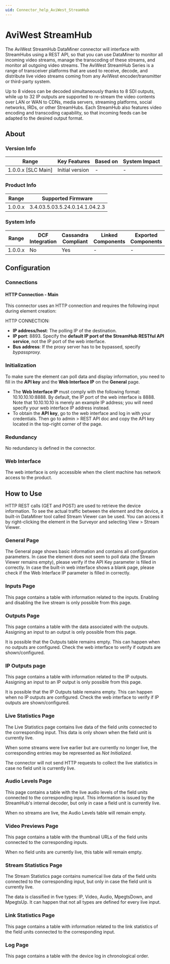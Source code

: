 ```yaml
---
uid: Connector_help_AviWest_StreamHub
---
```


# AviWest StreamHub

The AviWest StreamHub DataMiner connector will interface with StreamHubs using a REST API, so that you can use DataMiner to monitor all incoming video streams, manage the transcoding of these streams, and monitor all outgoing video streams. The AviWest StreamHub Series is a range of transceiver platforms that are used to receive, decode, and distribute live video streams coming from any AviWest encoder/transmitter or third-party system.

Up to 8 videos can be decoded simultaneously thanks to 8 SDI outputs, while up to 32 IP outputs are supported to re-stream the video contents over LAN or WAN to CDNs, media servers, streaming platforms, social networks, IRDs, or other StreamHubs. Each StreamHub also features video encoding and transcoding capability, so that incoming feeds can be adapted to the desired output format.

## About

### Version Info

| **Range**            | **Key Features** | **Based on** | **System Impact** |
|----------------------|------------------|--------------|-------------------|
| 1.0.0.x \[SLC Main\] | Initial version  | \-           | \-                |

### Product Info

| **Range** | **Supported Firmware**         |
|-----------|--------------------------------|
| 1.0.0.x   | 3.4.03.5.03.5.24.0.14.1.04.2.3 |

### System Info

| **Range** | **DCF Integration** | **Cassandra Compliant** | **Linked Components** | **Exported Components** |
|-----------|---------------------|-------------------------|-----------------------|-------------------------|
| 1.0.0.x   | No                  | Yes                     | \-                    | \-                      |

## Configuration

### Connections

#### HTTP Connection - Main

This connector uses an HTTP connection and requires the following input during element creation:

HTTP CONNECTION:

- **IP address/host**: The polling IP of the destination.
- **IP port**: 8893. Specify the **default IP port of the StreamHub RESTful API service**, not the IP port of the web interface.
- **Bus address**: If the proxy server has to be bypassed, specify *bypassproxy.*

### Initialization

To make sure the element can poll data and display information, you need to fill in the **API key** and the **Web Interface IP** on the **General** page.

- The **Web Interface IP** must comply with the following format: 10.10.10.10:8888. By default, the IP port of the web interface is 8888. Note that 10.10.10.10 is merely an example IP address; you will need specify your web interface IP address instead.
- To obtain the **API key**, go to the web interface and log in with your credentials. Then go to admin \> REST API doc and copy the API key located in the top-right corner of the page.

### Redundancy

No redundancy is defined in the connector.

### Web Interface

The web interface is only accessible when the client machine has network access to the product.

## How to Use

HTTP REST calls (GET and POST) are used to retrieve the device information. To see the actual traffic between the element and the device, a built-in DataMiner tool called Stream Viewer can be used. You can access it by right-clicking the element in the Surveyor and selecting View \> Stream Viewer.

### General Page

The General page shows basic information and contains all configuration parameters. In case the element does not seem to poll data (the Stream Viewer remains empty), please verify if the API Key parameter is filled in correctly. In case the built-in web interface shows a blank page, please check if the Web Interface IP parameter is filled in correctly.

### Inputs Page

This page contains a table with information related to the inputs. Enabling and disabling the live stream is only possible from this page.

### Outputs Page

This page contains a table with the data associated with the outputs. Assigning an input to an output is only possible from this page.

It is possible that the Outputs table remains empty. This can happen when no outputs are configured. Check the web interface to verify if outputs are shown/configured.

### IP Outputs page

This page contains a table with information related to the IP outputs. Assigning an input to an IP output is only possible from this page.

It is possible that the IP Outputs table remains empty. This can happen when no IP outputs are configured. Check the web interface to verify if IP outputs are shown/configured.

### Live Statistics Page

The Live Statistics page contains live data of the field units connected to the corresponding input. This data is only shown when the field unit is currently live.

When some streams were live earlier but are currently no longer live, the corresponding entries may be represented as *Not Initialized*.

The connector will not send HTTP requests to collect the live statistics in case no field unit is currently live.

### Audio Levels Page

This page contains a table with the live audio levels of the field units connected to the corresponding input. This information is issued by the StreamHub's internal decoder, but only in case a field unit is currently live.

When no streams are live, the Audio Levels table will remain empty.

### Video Previews Page

This page contains a table with the thumbnail URLs of the field units connected to the corresponding inputs.

When no field units are currently live, this table will remain empty.

### Stream Statistics Page

The Stream Statistics page contains numerical live data of the field units connected to the corresponding input, but only in case the field unit is currently live.

The data is classified in five types: IP, Video, Audio, MpegtsDown, and MpegtsUp. It can happen that not all types are defined for every live input.

### Link Statistics Page

This page contains a table with information related to the link statistics of the field units connected to the corresponding input.

### Log Page

This page contains a table with the device log in chronological order.
